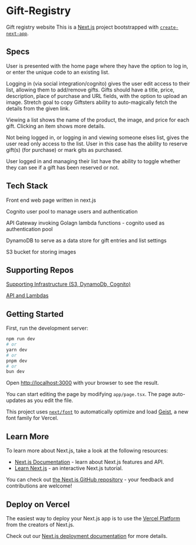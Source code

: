 # Gift-Registry
Gift registry website
This is a [Next.js](https://nextjs.org) project bootstrapped with [`create-next-app`](https://nextjs.org/docs/app/api-reference/cli/create-next-app).

## Specs
User is presented with the home page where they have the option to log in, or enter the unique code to an existing list.

Logging in (via social integration/cognito) gives the user edit access to their list, allowing them to add/remove gifts.
Gifts should have a title, price, description, place of purchase and URL fields, with the option to upload an image.
Stretch goal to copy Giftsters ability to auto-magically fetch the details from the given link. 

Viewing a list shows the name of the product, the image, and price for each gift. Clicking an item shows more details.

Not being logged in, or logging in and viewing someone elses list, gives the user read only access to the list.
User in this case has the ability to reserve gift(s) (for purchase) or mark gits as purchased.

User logged in and managing their list have the ability to toggle whether they can see if a gift has been reserved or not.

## Tech Stack
Front end web page written in next.js

Cognito user pool to manage users and authentication

API Gateway invoking Golagn lambda functions - cognito used as authentication pool

DynamoDB to serve as a data store for gift entries and list settings

S3 bucket for storing images

## Supporting Repos
[Supporting Infrastructure (S3, DynamoDb, Cognito)](https://github.com/calza27/GR-Infra)

[API and Lambdas](https://github.com/calza27/GR-API)

## Getting Started

First, run the development server:

```bash
npm run dev
# or
yarn dev
# or
pnpm dev
# or
bun dev
```

Open [http://localhost:3000](http://localhost:3000) with your browser to see the result.

You can start editing the page by modifying `app/page.tsx`. The page auto-updates as you edit the file.

This project uses [`next/font`](https://nextjs.org/docs/app/building-your-application/optimizing/fonts) to automatically optimize and load [Geist](https://vercel.com/font), a new font family for Vercel.

## Learn More

To learn more about Next.js, take a look at the following resources:

- [Next.js Documentation](https://nextjs.org/docs) - learn about Next.js features and API.
- [Learn Next.js](https://nextjs.org/learn) - an interactive Next.js tutorial.

You can check out [the Next.js GitHub repository](https://github.com/vercel/next.js) - your feedback and contributions are welcome!

## Deploy on Vercel

The easiest way to deploy your Next.js app is to use the [Vercel Platform](https://vercel.com/new?utm_medium=default-template&filter=next.js&utm_source=create-next-app&utm_campaign=create-next-app-readme) from the creators of Next.js.

Check out our [Next.js deployment documentation](https://nextjs.org/docs/app/building-your-application/deploying) for more details.
